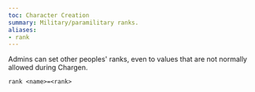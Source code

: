 ```yaml
---
toc: Character Creation
summary: Military/paramilitary ranks.
aliases:
- rank
---
```

Admins can set other peoples' ranks, even to values that are not normally allowed during Chargen.

`rank <name>=<rank>`
